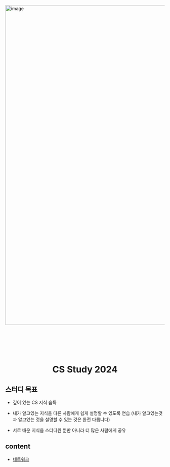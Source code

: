 
       



<img width="1012" alt="image" src="https://github.com/NextGen-Coders/CS-Study-2024/assets/76567238/752fad97-293b-4f96-9976-64fc0952bfa0">



<br/>
<br/>
<br/>
<br/>
<br/>
<br/>
<div align="center"><h1>CS Study 2024</h1></div>

## 스터디 목표

- 깊이 있는 CS 지식 습득

- 내가 알고있는 지식을 다른 사람에게 쉽게 설명할 수 있도록 연습 (내가 알고있는것과 알고있는 것을 설명할 수 있는 것은 완전 다릅니다)

- 서로 배운 지식을 스터디원 뿐만 아니라 더 많은 사람에게 공유


## content

- [네트워크](https://github.com/NextGen-Coders/CS-Study-2024/tree/main/Network)
